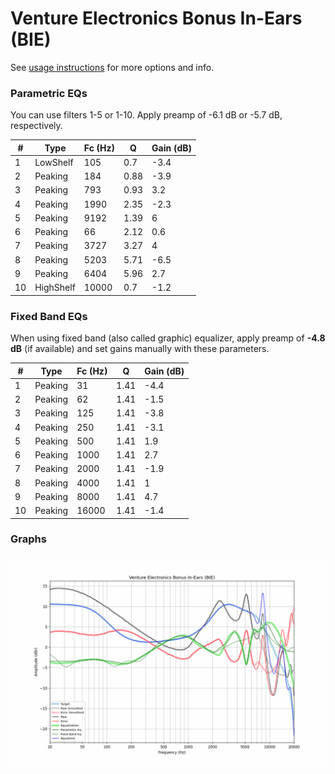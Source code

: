# Venture Electronics Bonus In-Ears (BIE)
See [usage instructions](https://github.com/jaakkopasanen/AutoEq#usage) for more options and info.

### Parametric EQs
You can use filters 1-5 or 1-10. Apply preamp of -6.1 dB or -5.7 dB, respectively.

|   # | Type      |   Fc (Hz) |    Q |   Gain (dB) |
|-----|-----------|-----------|------|-------------|
|   1 | LowShelf  |       105 | 0.7  |        -3.4 |
|   2 | Peaking   |       184 | 0.88 |        -3.9 |
|   3 | Peaking   |       793 | 0.93 |         3.2 |
|   4 | Peaking   |      1990 | 2.35 |        -2.3 |
|   5 | Peaking   |      9192 | 1.39 |         6   |
|   6 | Peaking   |        66 | 2.12 |         0.6 |
|   7 | Peaking   |      3727 | 3.27 |         4   |
|   8 | Peaking   |      5203 | 5.71 |        -6.5 |
|   9 | Peaking   |      6404 | 5.96 |         2.7 |
|  10 | HighShelf |     10000 | 0.7  |        -1.2 |

### Fixed Band EQs
When using fixed band (also called graphic) equalizer, apply preamp of **-4.8 dB** (if available) and set gains manually with these parameters.

|   # | Type    |   Fc (Hz) |    Q |   Gain (dB) |
|-----|---------|-----------|------|-------------|
|   1 | Peaking |        31 | 1.41 |        -4.4 |
|   2 | Peaking |        62 | 1.41 |        -1.5 |
|   3 | Peaking |       125 | 1.41 |        -3.8 |
|   4 | Peaking |       250 | 1.41 |        -3.1 |
|   5 | Peaking |       500 | 1.41 |         1.9 |
|   6 | Peaking |      1000 | 1.41 |         2.7 |
|   7 | Peaking |      2000 | 1.41 |        -1.9 |
|   8 | Peaking |      4000 | 1.41 |         1   |
|   9 | Peaking |      8000 | 1.41 |         4.7 |
|  10 | Peaking |     16000 | 1.41 |        -1.4 |

### Graphs
![](./Venture%20Electronics%20Bonus%20In-Ears%20(BIE).png)
